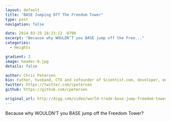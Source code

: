 ```yaml
---
layout: default
title: "BASE Jumping Off The Freedom Tower"
type: post
navigation: false

date: 2014-03-25 18:23:12 -0700
excerpt: "Because why WOULDN’T you BASE jump off the Free..."
categories:
  - Heights

gradient: 2
image: header-6.jpg
details: false

author: Chris Petersen
bio: Father, husband, CTO and cofounder of Scientist.com, developer, entrepreneur and technologist.
twitter: https://twitter.com/cpetersen
github: https://github.com/cpetersen

original_url: http://digg.com/video/world-trade-base-jump-freedom-tower
---
```



Because why WOULDN’T you BASE jump off the Freedom Tower?
